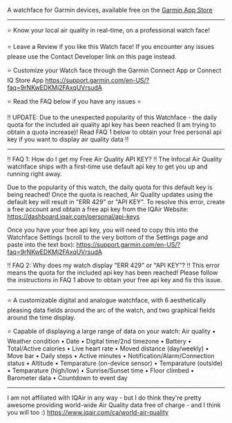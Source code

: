 A watchface for Garmin devices, available free on the [Garmin App Store](https://apps.garmin.com/apps/f86d1406-8272-4ede-abe5-cc566dd8e2d6) 

-----------------------------

⭐️ Know your local air quality in real-time, on a professional watch face!

⭐️ Leave a Review if you like this Watch face!  If you encounter any issues please use the Contact Developer link on this page instead.

⭐️ Customize your Watch face through the Garmin Connect App or Connect IQ Store App
https://support.garmin.com/en-US/?faq=9rNKwEDKMj2FAxqUVrsudA

⭐️ Read the FAQ below if you have any issues ⭐️

‼️ UPDATE: Due to the unexpected popularity of this Watchface - the daily quota for the included air quality api key has been reached (I am trying to obtain a quota increase)!
Read FAQ 1 below to obtain your free personal api key if you want to display air quality data ‼️

-----------------------------

‼️ FAQ 1: How do I get my Free Air Quality API KEY? ‼️
The Infocal Air Quality watchface ships with a first-time use default api key to get you up and running right away.  

Due to the popularity of this watch, the daily quota for this default key is being reached!
Once the quota is reached, Air Quality updates using the default key will result in "ERR 429" or "API KEY".  To resolve this error, create a free account and obtain a free api key from the IQAir Website:
https://dashboard.iqair.com/personal/api-keys

Once you have your free api key, you will need to copy this into the Watchface Settings (scroll to the very bottom of the Settings page and paste  into the text box):
https://support.garmin.com/en-US/?faq=9rNKwEDKMj2FAxqUVrsudA

‼️ FAQ 2: Why does my watch display "ERR 429" or "API KEY"? ‼️
This error means the quota for the included api key has been reached!
Please follow the instructions in FAQ 1 above to obtain your free api key and fix this issue.

-----------------------------

⭐️ A customizable digital and analogue watchface, with 6 aesthetically pleasing data fields around the arc of the watch, and two graphical fields around the time display.

⭐️ Capable of displaying a large range of data on your watch:
Air quality • Weather condition • Date • Digital time/2nd timezone • Battery • Total/Active calories • Live heart rate • Moved distance (day/weekly) • Move bar • Daily steps • Active minutes • Notification/Alarm/Connection status • Altitude • Temparature (on-device sensor) • Temparature (outside) • Temparature (high/low) • Sunrise/Sunset time • Floor climbed • Barometer data • Countdown to event day 

-----------------------------

I am not affiliated with IQAir in any way - but I do think they're pretty awesome 
providing world-wide Air Quality data free of charge - and I think you will too :) 
https://www.iqair.com/ca/world-air-quality
